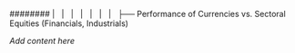 ######## |   |   |   |   |   |   |   ├── Performance of Currencies vs. Sectoral Equities (Financials, Industrials)

*Add content here*